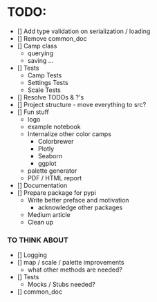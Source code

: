 # TODO:
* [] Add type validation on serialization / loading
* [] Remove common_doc
* [] Camp class
    * querying
    * saving ...
* [] Tests
    * Camp Tests
    * Settings Tests
    * Scale Tests
* [] Resolve TODOs & ?'s
* [] Project structure - move everything to src?
* [] Fun stuff
    * logo
    * example notebook
    * Internalize other color camps
        * Colorbrewer
        * Plotly
        * Seaborn
        * ggplot
    * palette generator
    * PDF / HTML report
* [] Documentation
* [] Prepare package for pypi
    * Write better preface and motivation
        * acknowledge other packages
    * Medium article
    * Clean up

### TO THINK ABOUT
* [] Logging
* [] map / scale / palette improvements
    * what other methods are needed?
* [] Tests 
    * Mocks / Stubs needed?
* [] common_doc